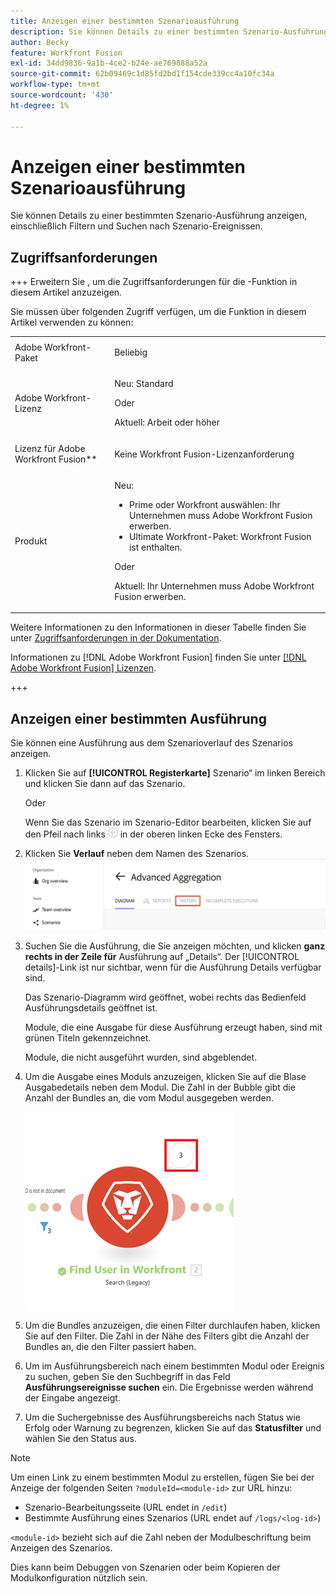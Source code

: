 ```yaml
---
title: Anzeigen einer bestimmten Szenarioausführung
description: Sie können Details zu einer bestimmten Szenario-Ausführung anzeigen, einschließlich Filtern und Suchen nach Szenario-Ereignissen.
author: Becky
feature: Workfront Fusion
exl-id: 34dd9836-9a1b-4ce2-b24e-ae769888a52a
source-git-commit: 62b09469c1d85fd2bd1f154cde339cc4a10fc34a
workflow-type: tm+mt
source-wordcount: '430'
ht-degree: 1%

---
```


# Anzeigen einer bestimmten Szenarioausführung

Sie können Details zu einer bestimmten Szenario-Ausführung anzeigen, einschließlich Filtern und Suchen nach Szenario-Ereignissen.

## Zugriffsanforderungen

+++ Erweitern Sie , um die Zugriffsanforderungen für die -Funktion in diesem Artikel anzuzeigen.

Sie müssen über folgenden Zugriff verfügen, um die Funktion in diesem Artikel verwenden zu können:

<table style="table-layout:auto">
 <col> 
 <col> 
 <tbody> 
  <tr> 
   <td role="rowheader">Adobe Workfront-Paket</td> 
   <td> <p>Beliebig</p> </td> 
  </tr> 
  <tr data-mc-conditions=""> 
   <td role="rowheader">Adobe Workfront-Lizenz</td> 
   <td> <p>Neu: Standard</p><p>Oder</p><p>Aktuell: Arbeit oder höher</p> </td> 
  </tr> 
  <tr> 
   <td role="rowheader">Lizenz für Adobe Workfront Fusion**</td> 
   <td>
   <p>Keine Workfront Fusion-Lizenzanforderung</p>
   </td> 
  </tr> 
  <tr> 
   <td role="rowheader">Produkt</td> 
   <td>
   <p>Neu:</p> <ul><li>Prime oder Workfront auswählen: Ihr Unternehmen muss Adobe Workfront Fusion erwerben.</li><li>Ultimate Workfront-Paket: Workfront Fusion ist enthalten.</li></ul>
   <p>Oder</p>
   <p>Aktuell: Ihr Unternehmen muss Adobe Workfront Fusion erwerben.</p>
   </td> 
  </tr>
 </tbody> 
</table>

Weitere Informationen zu den Informationen in dieser Tabelle finden Sie unter [Zugriffsanforderungen in der Dokumentation](/help/workfront-fusion/references/licenses-and-roles/access-level-requirements-in-documentation.md).

Informationen zu [!DNL Adobe Workfront Fusion] finden Sie unter [[!DNL Adobe Workfront Fusion] Lizenzen](/help/workfront-fusion/set-up-and-manage-workfront-fusion/licensing-operations-overview/license-automation-vs-integration.md).

+++

## Anzeigen einer bestimmten Ausführung

Sie können eine Ausführung aus dem Szenarioverlauf des Szenarios anzeigen.


1. Klicken Sie auf **[!UICONTROL Registerkarte]** Szenario“ im linken Bereich und klicken Sie dann auf das Szenario.

   Oder

   Wenn Sie das Szenario im Szenario-Editor bearbeiten, klicken Sie auf den Pfeil nach links ![Pfeil zum Beenden der Bearbeitung](assets/exit-editing-arrow.png) in der oberen linken Ecke des Fensters.

1. Klicken Sie **Verlauf** neben dem Namen des Szenarios.
   ![Registerkarte „Verlauf“](assets/history-tab.png)


1. Suchen Sie die Ausführung, die Sie anzeigen möchten, und klicken **ganz rechts in der Zeile für** Ausführung auf „Details“. Der [!UICONTROL details]-Link ist nur sichtbar, wenn für die Ausführung Details verfügbar sind.

   Das Szenario-Diagramm wird geöffnet, wobei rechts das Bedienfeld Ausführungsdetails geöffnet ist.

   Module, die eine Ausgabe für diese Ausführung erzeugt haben, sind mit grünen Titeln gekennzeichnet.

   Module, die nicht ausgeführt wurden, sind abgeblendet.

1. Um die Ausgabe eines Moduls anzuzeigen, klicken Sie auf die Blase Ausgabedetails neben dem Modul. Die Zahl in der Bubble gibt die Anzahl der Bundles an, die vom Modul ausgegeben werden.

   ![Ausgabeblase in der Nähe eines Moduls](assets/output-bubble.png)

1. Um die Bundles anzuzeigen, die einen Filter durchlaufen haben, klicken Sie auf den Filter. Die Zahl in der Nähe des Filters gibt die Anzahl der Bundles an, die den Filter passiert haben.
1. Um im Ausführungsbereich nach einem bestimmten Modul oder Ereignis zu suchen, geben Sie den Suchbegriff in das Feld **Ausführungsereignisse suchen** ein. Die Ergebnisse werden während der Eingabe angezeigt.
1. Um die Suchergebnisse des Ausführungsbereichs nach Status wie Erfolg oder Warnung zu begrenzen, klicken Sie auf das **Statusfilter** und wählen Sie den Status aus.




>[!NOTE]
>
>Um einen Link zu einem bestimmten Modul zu erstellen, fügen Sie bei der Anzeige der folgenden Seiten `?moduleId=<module-id>` zur URL hinzu:
>
>* Szenario-Bearbeitungsseite (URL endet in `/edit`)
>* Bestimmte Ausführung eines Szenarios (URL endet auf `/logs/<log-id>`)
>
>`<module-id>` bezieht sich auf die Zahl neben der Modulbeschriftung beim Anzeigen des Szenarios.
>
>Dies kann beim Debuggen von Szenarien oder beim Kopieren der Modulkonfiguration nützlich sein.
